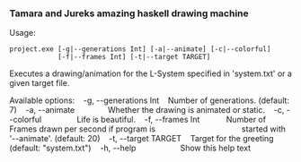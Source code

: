 ### Tamara and Jureks amazing haskell drawing machine
Usage:
```
project.exe [-g|--generations Int] [-a|--animate] [-c|--colorful]
            [-f|--frames Int] [-t|--target TARGET]
```
Executes a drawing/animation for the L-System specified in 'system.txt' or a given target file.

Available options:
&nbsp;&nbsp; -g, --generations Int  &nbsp;&nbsp;   Number of generations. (default: 7)
&nbsp;&nbsp;  -a, --animate &nbsp;&nbsp;&nbsp;&nbsp;&nbsp;&nbsp;&nbsp;&nbsp;&nbsp;&nbsp;&nbsp;&nbsp;&nbsp;&nbsp;Whether the drawing is animated or static.
&nbsp;&nbsp;  -c, --colorful &nbsp;&nbsp; &nbsp;&nbsp; &nbsp;&nbsp; &nbsp;&nbsp; &nbsp;&nbsp; Life is beautiful.
&nbsp;&nbsp;  -f, --frames Int  &nbsp;&nbsp; &nbsp;&nbsp; &nbsp;&nbsp; &nbsp;&nbsp;Number of Frames drawn per second if program is
&nbsp;&nbsp;&nbsp;&nbsp;&nbsp;&nbsp; &nbsp;&nbsp; &nbsp;&nbsp; &nbsp;&nbsp; &nbsp;&nbsp; &nbsp;&nbsp; &nbsp;&nbsp; &nbsp;&nbsp; &nbsp;&nbsp; &nbsp;&nbsp; &nbsp;&nbsp; &nbsp;started with '--animate'. (default: 20)
&nbsp;&nbsp;  -t, --target TARGET   &nbsp;&nbsp; Target for the greeting (default: "system.txt")
&nbsp;&nbsp;  -h, --help &nbsp;&nbsp; &nbsp;&nbsp; &nbsp;&nbsp; &nbsp;&nbsp; &nbsp;&nbsp; &nbsp;&nbsp; &nbsp;Show this help text
